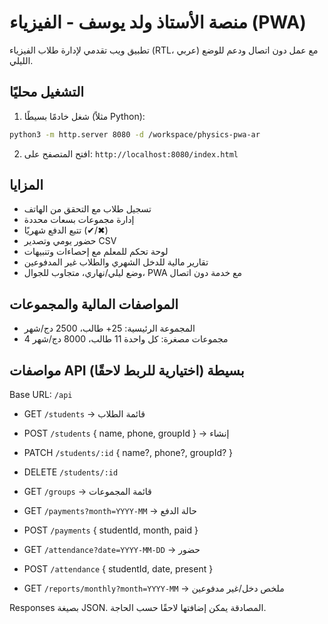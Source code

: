 # منصة الأستاذ ولد يوسف - الفيزياء (PWA)

تطبيق ويب تقدمي لإدارة طلاب الفيزياء (RTL، عربي) مع عمل دون اتصال ودعم للوضع الليلي.

## التشغيل محليًا

1. شغل خادمًا بسيطًا (مثلاً Python):
```bash
python3 -m http.server 8080 -d /workspace/physics-pwa-ar
```
2. افتح المتصفح على: `http://localhost:8080/index.html`

## المزايا

- تسجيل طلاب مع التحقق من الهاتف
- إدارة مجموعات بسعات محددة
- تتبع الدفع شهريًا (✔/✖)
- حضور يومي وتصدير CSV
- لوحة تحكم للمعلم مع إحصاءات وتنبيهات
- تقارير مالية للدخل الشهري والطلاب غير المدفوعين
- وضع ليلي/نهاري، متجاوب للجوال، PWA مع خدمة دون اتصال

## المواصفات المالية والمجموعات

- المجموعة الرئيسية: 25+ طالب، 2500 دج/شهر
- 4 مجموعات مصغرة: كل واحدة 11 طالب، 8000 دج/شهر

## مواصفات API بسيطة (اختيارية للربط لاحقًا)

Base URL: `/api`

- GET `/students` → قائمة الطلاب
- POST `/students` { name, phone, groupId } → إنشاء
- PATCH `/students/:id` { name?, phone?, groupId? }
- DELETE `/students/:id`

- GET `/groups` → قائمة المجموعات

- GET `/payments?month=YYYY-MM` → حالة الدفع
- POST `/payments` { studentId, month, paid }

- GET `/attendance?date=YYYY-MM-DD` → حضور
- POST `/attendance` { studentId, date, present }

- GET `/reports/monthly?month=YYYY-MM` → ملخص دخل/غير مدفوعين

Responses بصيغة JSON. المصادقة يمكن إضافتها لاحقًا حسب الحاجة.

